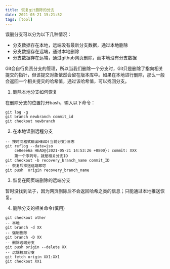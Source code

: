 ```yaml
---
title: 恢复git删除的分支
date: 2021-05-21 15:21:52
tags: [tool]
---
```



误删分支可以分为以下几种情况：
+	分支数据存在本地，远端没有最新分支数据，通过本地删除
+	分支数据存在远端，通过本地删除
+	分支数据存在远端，通过github网页删除，而本地没有分支数据

Git会自行负责分支的管理，所以当我们删除一个分支时，Git只是删除了指向相关提交的指针，但该提交对象依然会留在版本库中。如果在本地进行删除，那么一般会返回一个相关提交的哈希值，通过该哈希值，可以找回分支。


1. 删除本地分支如何恢复

在删除分支的位置打开bash，输入以下命令：
``` 
git log -g 
git branch newbranch commit_id
git checkout newbranch
```

2. 在本地误删远程分支
```
-- 按时间格式输出HEAD(当前分支)日志
git reflog --date=iso
	ce0eee6a HEAD@{2021-05-21 14:53:26 +0800}: commit: XXX
	第一个序列号，就是相关分支ID	
git checkout -b recovery_branch_name commit_ID
-- 恢复后推送远端即可
git push  origin recovery_branch_name 
```

3. 恢复在网页端删除的远端分支

暂时没找到法子，因为网页删除后不会返回哈希之类的信息；只能通过本地推送恢复。

4. 删除分支的相关命令(慎用)

```
git checkout other
-- 本地
git branch -d XX
-- 强制删除
git branch -D XX
-- 删除远端分支
git push origin --delete XX
-- 远端拉取分支
git fetch origin XX1:XX1
git checkout XX1
```